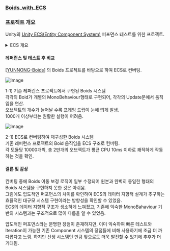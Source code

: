 
### [Boids_with_ECS](https://github.com/3hreeman/Unity_Boids)

### 프로젝트 개요
Unity의 [Unity ECS(Entity Component System)](https://unity.com/kr/blog/engine-platform/on-dots-entity-component-system) 퍼포먼스 테스트를 위한 프로젝트.

<details>
<summary>ECS 개요</summary>

**ECS의 특징**
  
ECS는 Entity(엔티티), Component(컴포넌트), System(시스템)으로 구성된 아키텍처.  
기존의 객체 지향 프로그래밍(OOP) 방식보다 성능과 유지보수 측면에서 많은 이점을 제공함.  
  
① 성능 최적화 (Performance)  
캐시 효율성 향상: 데이터가 연속된 메모리 블록(SoA, Structure of Arrays)으로 저장되므로 CPU 캐시 효율이 극대화됨.  
병렬 처리(Parallel Processing) 최적화: 시스템이 독립적으로 실행될 수 있어 멀티스레딩 환경에서도 쉽게 확장 가능.  

② 유연성 (Modularity & Reusability)  
데이터 기반 아키텍처: 엔티티는 컴포넌트의 집합으로 이루어져 있어 객체 간의 상속 관계가 필요 없음.  
확장성과 유지보수 용이: 특정 기능을 수정하거나 추가할 때 기존 코드에 영향을 주지 않고 독립적으로 구현 가능.  

③ 디커플링 (Decoupling)  
엔티티는 데이터를 포함하지 않으며, 시스템이 해당 데이터를 처리하는 방식으로 동작하여 코드가 모듈화되고 재사용성이 높아짐.  
특정 기능을 다른 프로젝트에서도 쉽게 재사용 가능.  

  
**ECS의 방향성**
   
 ① 차세대 성능 최적화 아키텍처  
 DOTS(Data-Oriented Technology Stack)의 핵심 구성 요소로 활용되며, Unity의 향후 엔진 최적화 방향에서도 중요한 역할을 담당.  
 기존의 객체 지향 방식보다 하드웨어 성능을 극대화할 수 있도록 설계됨.  

 ② 대규모 시뮬레이션 및 게임 개발에 적합  
 수천 개에서 수백만 개의 오브젝트(엔티티)를 효율적으로 관리 가능.  
 AI, 물리 시뮬레이션, 대규모 오픈월드 게임 등에서 ECS의 성능 이점을 극대화할 수 있음.  

 ③ 점진적 도입 가능  
 기존 Unity의 GameObject 및 MonoBehaviour 시스템과 함께 사용할 수 있도록 설계되어 있으며, 점진적인 전환이 가능.  
 기존 프로젝트에서도 ECS의 성능 이점을 부분적으로 활용 가능.  
</details>

#### 레퍼런스 및 테스트 후 비교

[[YUNNONG-Boids](https://github.com/BongYunnong/CodingExpress)] 의 Boids 프로젝트를 바탕으로 하여 ECS로 컨버팅.

![Image](https://github.com/user-attachments/assets/d576d961-cf5d-4444-a894-4fd7750096dc)

1-1) 기존 레퍼런스 프로젝트에서 구현된 Boids 시스템  
각각의 Boid가 개별의 MonoBehaviour형태로 구현되어, 각각의 Update문에서 움직임을 연산.  
오브젝트의 개수가 늘어날 수록 프레임 드랍이 눈에 띄게 발생.  
1000개 이상부터는 원활한 실행이 어려움.  

![Image](https://github.com/user-attachments/assets/359a0262-64e8-40e2-80d3-d9c32f83d9de)

2-1) ECS로 컨버팅하여 재구성한 Boids 시스템  
기존 레퍼런스 프로젝트의 Boid 움직임을 ECS 구조로 컨버팅.  
각 모듈당 10000개씩, 총 2만개의 오브젝트가 평균 CPU 10ms 이하로 쾌적하게 작동하는 것을 확인.  

#### 결론 및 감상
컨버팅 중에 Boids 이동 보정 로직이 일부 수정되어 원본과 완벽히 동일한 형태의 Boids 시스템을 구현하지 못한 것은 아쉬움.  
그럼에도 압도적인 퍼포먼스의 차이를 확인하여 ECS의 데이터 지향적 설계가 추구하는 효율적인 대규모 시스템 구현이라는 방향성을 확인할 수 있었음.  
ECS의 데이터 지향적 구조가 생소하게 느껴졌고, 기존에 익숙한 MonoBahaviour 기반의 시스템과는 구조적으로 많이 다름을 알 수 있었음.  

압도적인 퍼포먼스라는 분명한 장점이 존재하지만, 이미 익숙하여 빠른 테스트와 Iteration이 가능한 기존 Component 시스템의 장점들에 비해 사용하기에 조금 더 까다롭다고 느낌. 하지만 신생 시스템인 만큼 앞으로도 더욱 발전할 수 있기에 추후가 더 기대됨.
